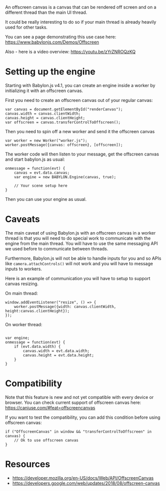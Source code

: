 An offscreen canvas is a canvas that can be rendered off screen and on a different thread than the main UI thread.

It could be really interesting to do so if your main thread is already heavily used for other tasks.

You can see a page demonstrating this use case here: https://www.babylonjs.com/Demos/Offscreen

Also - here is a video overview: https://youtu.be/zYrZNROQzKQ

# Setting up the engine
Starting with Babylon.js v4.1, you can create an engine inside a worker by initializing it with an offscreen canvas.

First you need to create an offscreen canvas out of your regular canvas:
```
var canvas = document.getElementById("renderCanvas");
canvas.width = canvas.clientWidth;
canvas.height = canvas.clientHeight;
var offscreen = canvas.transferControlToOffscreen();
```

Then you need to spin off a new worker and send it the offscreen canvas

```
var worker = new Worker("worker.js"); 
worker.postMessage({canvas: offscreen}, [offscreen]);
```

The worker code will then listen to your message, get the offscreen canvas and start babylon.js as usual:

```
onmessage = function(evt) {
    canvas = evt.data.canvas;
    var engine = new BABYLON.Engine(canvas, true);

    // Your scene setup here
}
```

Then you can use your engine as usual.

# Caveats
The main caveat of using Babylon.js with an offscreen canvas in a worker thread is that you will need to do special work to communicate with the engine from the main thread. You will have to use the same messaging API we used before to communicate between threads.

Furthermore, Babylon.js will not be able to handle inputs for you and so APIs like `camera.attachControls()` will not work and you will have to message inputs to workers.

Here is an example of communication you will have to setup to support canvas resizing.

On main thread:
```
window.addEventListener("resize", () => {
    worker.postMessage({width: canvas.clientWidth, height:canvas.clientHeight});
});
```

On worker thread:
```

var engine;
onmessage = function(evt) {
    if (evt.data.width) {
        canvas.width = evt.data.width;
        canvas.height = evt.data.height;
    }
}
```

# Compatibility

Note that this feature is new and not yet compatible with every device or browser.
You can check current support of offscreen canvas here: https://caniuse.com/#feat=offscreencanvas

If you want to test the compatibility, you can add this condition before using offscreen canvas:
```
if ("OffscreenCanvas" in window && "transferControlToOffscreen" in canvas) { 
    // Ok to use offscreen canvas
}
```

# Resources
- https://developer.mozilla.org/en-US/docs/Web/API/OffscreenCanvas
- https://developers.google.com/web/updates/2018/08/offscreen-canvas
